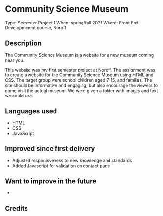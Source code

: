 # Community Science Museum
Type: Semester Project 1
When: spring/fall 2021
Where: Front End Developmment course, Noroff

## Description
The Community Science Museum is a website for a new museum coming near you. 

This website was my first semester project at Noroff. The assignment was to create a website for the Community Science Museum using HTML and CSS. The target group were school children aged 7-15, and families. The site should be informative and engaging, but also encourage the viewers to come visit the actual museum. We were given a folder with images and text we could use. 


## Languages used
- HTML
- CSS
- JavaScript

## Improved since first delivery
- Adjusted responisveness to new knowledge and standards
- Added Javascript for validation on contact page

## Want to improve in the future
- 

## Credits

